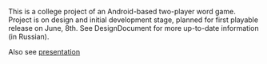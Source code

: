 This is a college project of an Android-based two-player word game. Project is on design and initial development stage, planned for first playable release on June, 8th.
See DesignDocument for more up-to-date information (in Russian).

Also see [presentation](https://docs.google.com/presentation/d/1mtPG5Ri532nqEATLDluLjFqrc-iUnXvdtWkSDjPTzug/edit)